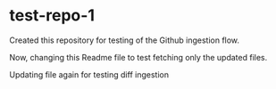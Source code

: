 # test-repo-1
Created this repository for testing of the Github ingestion flow. 

Now, changing this Readme file to test fetching only the updated files.

Updating file again for testing diff ingestion
